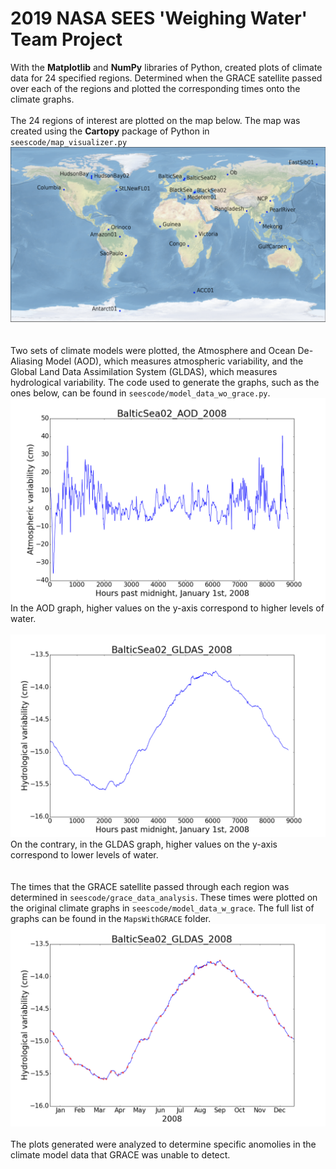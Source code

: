 # 2019 NASA SEES 'Weighing Water' Team Project
With the **Matplotlib** and **NumPy** libraries of Python, created plots of climate data for 24 
specified regions. Determined when the GRACE satellite passed over each of the regions and plotted the corresponding
times onto the climate graphs. 
<br /><br />
The 24 regions of interest are plotted on the map below. The map was created using the **Cartopy** package of Python in
`seescode/map_visualizer.py`<br />
<img src= /mapvisualizer.png width="600">
<br /><br /><br />
Two sets of climate models were plotted, the Atmosphere and Ocean De-Aliasing Model (AOD), which measures atmospheric 
variability, and the Global Land Data Assimilation System (GLDAS), which measures hydrological variability.
The code used to generate the graphs, such as the ones below, can be found in `seescode/model_data_wo_grace.py`.
<img src= /MapsWithoutGRACE/BalticSea02_AOD_noGRACE_plot.png width="600"><br />
In the AOD graph, higher values on the y-axis correspond to higher levels of water.
<br /><br />
<img src= /MapsWithoutGRACE/BalticSea02_GLDAS_noGRACE_plot.png width="600"><br />
On the contrary, in the GLDAS graph, higher values on the y-axis correspond to lower levels of water.
<br /><br /><br />
The times that the GRACE satellite passed through each region was determined in `seescode/grace_data_analysis`. 
These times were plotted on the original climate graphs in `seescode/model_data_w_grace`. The full list of graphs 
can be found in the `MapsWithGRACE` folder. 
<img src= /MapsWithGRACE/BalticSea02_GLDAS_plot.png width="600">
<br /><br />
The plots generated were analyzed to determine specific anomolies in the climate model data that GRACE was unable
to detect. 



